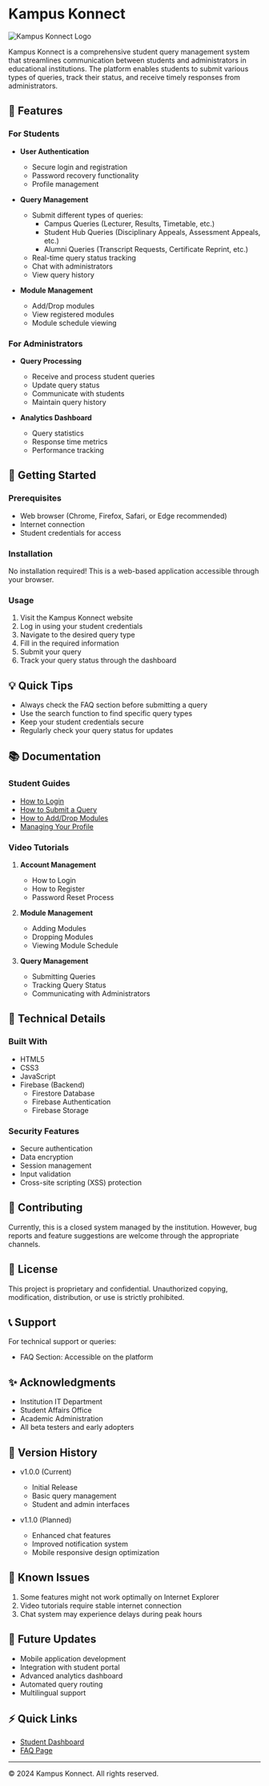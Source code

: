 # Kampus Konnect

![Kampus Konnect Logo](assets/images/logo.png)

Kampus Konnect is a comprehensive student query management system that streamlines communication between students and administrators in educational institutions. The platform enables students to submit various types of queries, track their status, and receive timely responses from administrators.

## 🌟 Features

### For Students
- **User Authentication**
  - Secure login and registration
  - Password recovery functionality
  - Profile management

- **Query Management**
  - Submit different types of queries:
    - Campus Queries (Lecturer, Results, Timetable, etc.)
    - Student Hub Queries (Disciplinary Appeals, Assessment Appeals, etc.)
    - Alumni Queries (Transcript Requests, Certificate Reprint, etc.)
  - Real-time query status tracking
  - Chat with administrators
  - View query history

- **Module Management**
  - Add/Drop modules
  - View registered modules
  - Module schedule viewing

### For Administrators
- **Query Processing**
  - Receive and process student queries
  - Update query status
  - Communicate with students
  - Maintain query history

- **Analytics Dashboard**
  - Query statistics
  - Response time metrics
  - Performance tracking

## 🚀 Getting Started

### Prerequisites
- Web browser (Chrome, Firefox, Safari, or Edge recommended)
- Internet connection
- Student credentials for access

### Installation
No installation required! This is a web-based application accessible through your browser.

### Usage
1. Visit the Kampus Konnect website
2. Log in using your student credentials
3. Navigate to the desired query type
4. Fill in the required information
5. Submit your query
6. Track your query status through the dashboard

## 💡 Quick Tips
- Always check the FAQ section before submitting a query
- Use the search function to find specific query types
- Keep your student credentials secure
- Regularly check your query status for updates

## 📚 Documentation

### Student Guides
- [How to Login](docs/student/login-guide.md)
- [How to Submit a Query](docs/student/query-submission.md)
- [How to Add/Drop Modules](docs/student/module-management.md)
- [Managing Your Profile](docs/student/profile-management.md)

### Video Tutorials
1. **Account Management**
   - How to Login
   - How to Register
   - Password Reset Process

2. **Module Management**
   - Adding Modules
   - Dropping Modules
   - Viewing Module Schedule

3. **Query Management**
   - Submitting Queries
   - Tracking Query Status
   - Communicating with Administrators

## 🔧 Technical Details

### Built With
- HTML5
- CSS3
- JavaScript
- Firebase (Backend)
  - Firestore Database
  - Firebase Authentication
  - Firebase Storage

### Security Features
- Secure authentication
- Data encryption
- Session management
- Input validation
- Cross-site scripting (XSS) protection

## 🤝 Contributing
Currently, this is a closed system managed by the institution. However, bug reports and feature suggestions are welcome through the appropriate channels.

## 📄 License
This project is proprietary and confidential. Unauthorized copying, modification, distribution, or use is strictly prohibited.

## 📞 Support
For technical support or queries:
- FAQ Section: Accessible on the platform

## ✨ Acknowledgments
- Institution IT Department
- Student Affairs Office
- Academic Administration
- All beta testers and early adopters

## 🔄 Version History
- v1.0.0 (Current)
  - Initial Release
  - Basic query management
  - Student and admin interfaces
  
- v1.1.0 (Planned)
  - Enhanced chat features
  - Improved notification system
  - Mobile responsive design optimization

## 🚨 Known Issues
1. Some features might not work optimally on Internet Explorer
2. Video tutorials require stable internet connection
3. Chat system may experience delays during peak hours

## 🔮 Future Updates
- Mobile application development
- Integration with student portal
- Advanced analytics dashboard
- Automated query routing
- Multilingual support

## ⚡ Quick Links
- [Student Dashboard](https://kampuskonnect.com/dashboard)
- [FAQ Page](https://kampuskonnect.com/faq)

---

© 2024 Kampus Konnect. All rights reserved.
